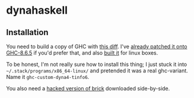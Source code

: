 # dynahaskell

## Installation

You need to build a copy of GHC with [this diff](https://github.com/isovector/ghc/compare/92b6a0237e0195cee4773de4b237951addd659d9..99ebb81ea5d14434a6c895205aabc4238e22c62a). I've [already patched it onto GHC-8.6.5](https://github.com/isovector/ghc/tree/SANDY2) if you'd prefer that, and also [built it](https://drive.google.com/open?id=13o_E9-vCqDeSg2eZaMRYy2LZlutyJWnp) for linux boxes.

To be honest, I'm not really sure how to install this thing; I just stuck it into `~/.stack/programs/x86_64-linux/` and pretended it was a real ghc-variant. Name it `ghc-custom-dyna4-tinfo6`.

You also need a [hacked version of brick](https://github.com/isovector/brick/tree/monadtransformit) downloaded side-by-side.

